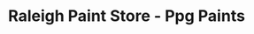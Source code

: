 ---
title: "Raleigh Paint Store - Ppg Paints"
url: /raleigh/raleigh-paint-store-ppg-paints/
shop: Farben
---